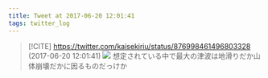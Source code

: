 ```yaml
---
title: Tweet at 2017-06-20 12:01:41
tags: twitter_log
---
```


> [!CITE] https://twitter.com/kaisekiriu/status/876998461496803328 (2017-06-20 12:01:41)
> ![](https://twitter.com/kaisekiriu/status/876998461496803328)
> 想定されている中で最大の津波は地滑りだか山体崩壊だかに因るものだっけか
